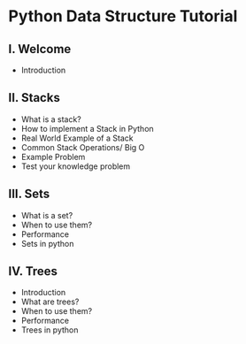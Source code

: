 # Python Data Structure Tutorial

## I. Welcome
* Introduction

## II. Stacks
* What is a stack?
* How to implement a Stack in Python
* Real World Example of a Stack
* Common Stack Operations/ Big O
* Example Problem
* Test your knowledge problem
 
## III. Sets
* What is a set?
* When to use them?
* Performance
* Sets in python

## IV. Trees
* Introduction
* What are trees?
* When to use them?
* Performance
* Trees in python
